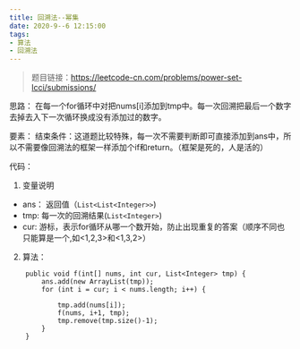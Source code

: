 ```yaml
---
title: 回溯法--幂集
date: 2020-9--6 12:15:00
tags:
- 算法
- 回溯法
---
```


>题目链接：https://leetcode-cn.com/problems/power-set-lcci/submissions/

思路：
    在每一个for循环中对把nums[i]添加到tmp中。每一次回溯把最后一个数字去掉去入下一次循环换成没有添加过的数字。

要素：
结束条件：这道题比较特殊，每一次不需要判断即可直接添加到ans中，所以不需要像回溯法的框架一样添加个if和return。（框架是死的，人是活的）

代码：
1. 变量说明
+ ans： 返回值（```List<List<Integer>>```)
+ tmp: 每一次的回溯结果(```List<Integer>```)
+ cur: 游标，表示for循环从哪一个数开始，防止出现重复的答案（顺序不同也只能算是一个,如<1,2,3>和<1,3,2>）
2. 算法：
```
    public void f(int[] nums, int cur, List<Integer> tmp) {
        ans.add(new ArrayList(tmp));
        for (int i = cur; i < nums.length; i++) {

            tmp.add(nums[i]);
            f(nums, i+1, tmp);
            tmp.remove(tmp.size()-1);
        }
    }
```



